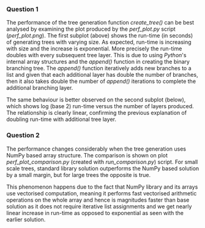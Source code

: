 ### Question 1
The performance of the tree generation function *create\_tree()* can be best analysed by examining the plot produced by the *perf\_plot.py* script (*perf\_plot.png*). The first subplot (above) shows the run-time (in seconds) of generating trees with varying size. As expected, run-time is increasing with size and the increase is exponential. More precisely the run-time doubles with every subsequent tree layer. This is due to using *Python*'s internal array structures and the *append()* function in creating the binary branching tree. The *append()* function iteratively adds new branches to a list and given that each additional layer has double the number of branches, then it also takes double the number of *append()* iterations to complete the additional branching layer.

The same behaviour is better observed on the second subplot (below), which shows log (base 2) run-time versus the number of layers produced. The relationship is clearly linear, confirming
the previous explanation of doubling run-time with additional tree layer.

### Question 2
The performance changes considerably when the tree generation uses NumPy based array structure. The comparison is shown on plot *perf\_plot\_comparison.py* (created with *run\_comparison.py*) script. For small scale trees, standard library solution outperforms the NumPy based solution by a small margin, but for large trees the opposite is true.

This phenomenon happens due to the fact that NumPy library and its arrays use vectorised computation, meaning it performs fast vectorised arithmetic operations on the whole array and hence is magnitudes faster than base solution as it does not require iterative list assignments and we get nearly linear increase in run-time as opposed to exponential as seen with the earlier solution.